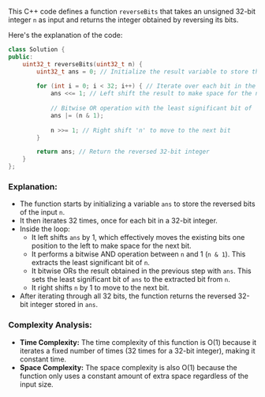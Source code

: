 This C++ code defines a function `reverseBits` that takes an unsigned 32-bit integer `n` as input and returns the integer obtained by reversing its bits.

Here's the explanation of the code:

```cpp
class Solution {
public:
    uint32_t reverseBits(uint32_t n) {
        uint32_t ans = 0; // Initialize the result variable to store the reversed bits
        
        for (int i = 0; i < 32; i++) { // Iterate over each bit in the 32-bit integer
            ans <<= 1; // Left shift the result to make space for the next bit
            
            // Bitwise OR operation with the least significant bit of 'n'
            ans |= (n & 1); 
            
            n >>= 1; // Right shift 'n' to move to the next bit
        }

        return ans; // Return the reversed 32-bit integer
    }
};
```

### Explanation:

- The function starts by initializing a variable `ans` to store the reversed bits of the input `n`.
- It then iterates 32 times, once for each bit in a 32-bit integer.
- Inside the loop:
  - It left shifts `ans` by 1, which effectively moves the existing bits one position to the left to make space for the next bit.
  - It performs a bitwise AND operation between `n` and 1 (`n & 1`). This extracts the least significant bit of `n`.
  - It bitwise ORs the result obtained in the previous step with `ans`. This sets the least significant bit of `ans` to the extracted bit from `n`.
  - It right shifts `n` by 1 to move to the next bit.
- After iterating through all 32 bits, the function returns the reversed 32-bit integer stored in `ans`.

### Complexity Analysis:

- **Time Complexity:** The time complexity of this function is O(1) because it iterates a fixed number of times (32 times for a 32-bit integer), making it constant time.
- **Space Complexity:** The space complexity is also O(1) because the function only uses a constant amount of extra space regardless of the input size.